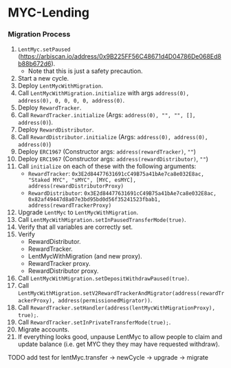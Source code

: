 # MYC-Lending

### Migration Process

1. `LentMyc.setPaused` (https://arbiscan.io/address/0x9B225FF56C48671d4D04786De068Ed8b88b672d6).
    - Note that this is just a safety precaution.
1. Start a new cycle.
1. Deploy `LentMycWithMigration`.
1. Call `LentMycWithMigration.initialize` with args `address(0), address(0), 0, 0, 0, 0, address(0)`.
1. Deploy `RewardTracker`.
1. Call `RewardTracker.initialize` (Args: `address(0), "", "", [], address(0)`).
1. Deploy `RewardDistributor`.
1. Call `RewardDistributor.initialize` (Args: `address(0), address(0), address(0)`)
1. Deploy `ERC1967` (Constructor args: `address(rewardTracker)`, `""`)
1. Deploy `ERC1967` (Constructor args: `address(rewardDistributor)`, `""`)
1. Call `initialize` on each of these with the following arguments:
    - `RewardTracker`: `0x3E2d84477631691cC49B75a41bAe7ca8e032E8ac, "Staked MYC", "sMYC", [MYC, esMYC], address(rewardDistributorProxy)`
    - `RewardDistributor`: `0x3E2d84477631691cC49B75a41bAe7ca8e032E8ac, 0x82af49447d8a07e3bd95bd0d56f35241523fbab1, address(rewardTrackerProxy)`
1. Upgrade `LentMyc` to `LentMycWithMigration`.
1. Call `LentMycWithMigration.setInPausedTransferMode(true)`.
1. Verify that all variables are correctly set.
1. Verify
    - RewardDistributor.
    - RewardTracker.
    - LentMycWithMigration (and new proxy).
    - RewardTracker proxy.
    - RewardDistributor proxy.
1. Call `LentMycWithMigration.setDepositWithdrawPaused(true)`.
1. Call `LentMycWithMigration.setV2RewardTrackerAndMigrator(address(rewardTrackerProxy), address(permissionedMigrator))`.
1. Call `RewardTracker.setHandler(address(lentMycWithMigrationProxy), true);`.
1. Call `RewardTracker.setInPrivateTransferMode(true);`.
1. Migrate accounts.
1. If everything looks good, unpause LentMyc to allow people to claim and update balance (i.e. get MYC they they may have requested withdraw).

TODO add test for lentMyc.transfer -> newCycle -> upgrade -> migrate